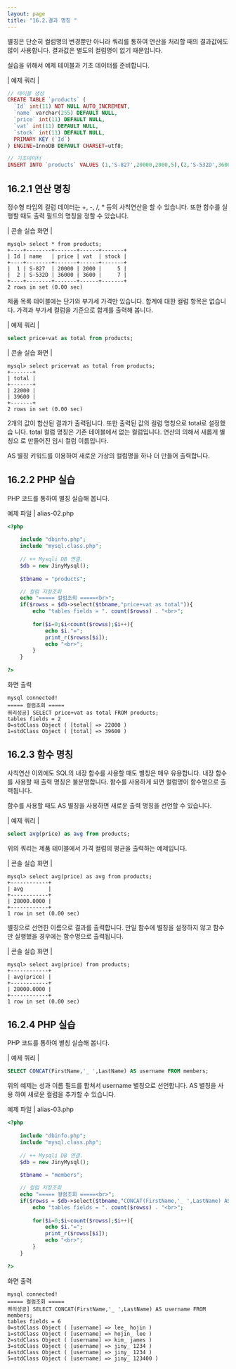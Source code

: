```yaml
---
layout: page
title: "16.2.결과 명칭 "
--- 
```

별칭은 단순히 컬럼명의 변경뿐만 아니라 쿼리를 통하여 연산을 처리할 때의 결과값에도 많이 사용합니다. 결과값은 별도의 컬럼명이 없기 때문입니다.  

실습을 위해서 예제 테이블과 기초 데이터를 준비합니다. 

| 예제 쿼리 | 
```php
// 테이블 생성
CREATE TABLE `products` (
  `Id` int(11) NOT NULL AUTO_INCREMENT,
  `name` varchar(255) DEFAULT NULL,
  `price` int(11) DEFAULT NULL,
  `vat` int(11) DEFAULT NULL,
  `stock` int(11) DEFAULT NULL,
  PRIMARY KEY (`Id`)
) ENGINE=InnoDB DEFAULT CHARSET=utf8;

// 기초데이터
INSERT INTO `products` VALUES (1,'S-827',20000,2000,5),(2,'S-532D',36000,3600,7);

```

## 16.2.1 연산 명칭 
정수형 타입의 컬럼 데이터는 +, -, /, * 등의 사칙연산을 할 수 있습니다. 또한 함수를 실 행할 때도 출력 필드의 명칭을 정할 수 있습니다.  

| 콘솔 실습 화면 | 
```
mysql> select * from products;
+----+--------+-------+------+-------+
| Id | name   | price | vat  | stock |
+----+--------+-------+------+-------+
|  1 | S-827  | 20000 | 2000 |     5 |
|  2 | S-532D | 36000 | 3600 |     7 |
+----+--------+-------+------+-------+
2 rows in set (0.00 sec)

```

제품 목록 테이블에는 단가와 부가세 가격만 있습니다. 합계에 대한 컬럼 항목은 없습니다. 가격과 부가세 컬럼을 기준으로 합계를 출력해 봅니다. 

| 예제 쿼리 | 
```sql
select price+vat as total from products; 
```

| 콘솔 실습 화면 | 
```
mysql> select price+vat as total from products;
+-------+
| total |
+-------+
| 22000 |
| 39600 |
+-------+
2 rows in set (0.00 sec)

```

2개의 값이 합산된 결과가 출력됩니다. 또한 출력된 값의 컬럼 명칭으로 total로 설정했습 니다. total 컬럼 명칭은 기존 테이블에서 없는 컬럼입니다. 연산의 의해서 새롭게 별칭으 로 만들어진 임시 컬럼 이름입니다.  

AS 별칭 키워드를 이용하여 새로운 가상의 컬럼명을 하나 더 만들어 출력합니다. 

## 16.2.2 PHP 실습 
PHP 코드를 통하여 별칭 실습해 봅니다. 

예제 파일 | alias-02.php
```php
<?php
 
	include "dbinfo.php";
	include "mysql.class.php";
 
	// ++ Mysqli DB 연결.
	$db = new JinyMysql();
 
	$tbname = "products";

	// 컬럼 지정조회 
	echo "===== 컬럼조회 =====<br>";
	if($rowss = $db->select($tbname,"price+vat as total")){
		echo "tables fields = ". count($rowss) . "<br>";
 
		for($i=0;$i<count($rowss);$i++){
			echo $i."=";            
			print_r($rowss[$i]);
			echo "<br>";
		}
	}
 
?>

```

화면 출력 
```
mysql connected!
===== 컬럼조회 =====
쿼리성공] SELECT price+vat as total FROM products;
tables fields = 2
0=stdClass Object ( [total] => 22000 )
1=stdClass Object ( [total] => 39600 ) 

```

## 16.2.3 함수 명칭 
사칙연산 이외에도 SQL의 내장 함수를 사용할 때도 별칭은 매우 유용합니다. 내장 함수 를 사용할 때 출력 명칭은 불분명합니다. 함수를 사용하게 되면 컬럼명이 함수명으로 출 
력됩니다.  

함수를 사용할 때도 AS 별칭을 사용하면 새로운 출력 명칭을 선언할 수 있습니다.  

| 예제 쿼리 | 
```sql
select avg(price) as avg from products; 
```

위의 쿼리는 제품 테이블에서 가격 컬럼의 평균을 출력하는 예제입니다.  

| 콘솔 실습 화면 | 
```
mysql> select avg(price) as avg from products;
+------------+
| avg        |
+------------+
| 28000.0000 |
+------------+
1 row in set (0.00 sec)

```

별칭으로 선언한 이름으로 결과를 출력합니다. 만일 함수에 별칭을 설정하지 않고 함수만 실행했을 경우에는 함수명으로 출력됩니다.  

| 콘솔 실습 화면 | 
```
mysql> select avg(price) from products;
+------------+
| avg(price) |
+------------+
| 28000.0000 |
+------------+
1 row in set (0.00 sec)

```

## 16.2.4 PHP 실습 
PHP 코드를 통하여 별칭 실습해 봅니다. 

| 예제 쿼리 | 
```sql
SELECT CONCAT(FirstName,'_ ',LastName) AS username FROM members; 
```

위의 예제는 성과 이름 필드를 합쳐서 username 별칭으로 선언합니다. AS 별칭을 사용 하여 새로운 컬럼을 추가할 수 있습니다.  

예제 파일 | alias-03.php
```php
<?php
 
	include "dbinfo.php";
	include "mysql.class.php";
 
	// ++ Mysqli DB 연결.
	$db = new JinyMysql();
 
	$tbname = "members";

	// 컬럼 지정조회 
	echo "===== 컬럼조회 =====<br>";
	if($rowss = $db->select($tbname,"CONCAT(FirstName,'_ ',LastName) AS username")){
		echo "tables fields = ". count($rowss) . "<br>";
 
		for($i=0;$i<count($rowss);$i++){
			echo $i."=";            
 			print_r($rowss[$i]);
			echo "<br>";
		}
	}
 
?>

```

화면 출력 
```
mysql connected!
===== 컬럼조회 =====
쿼리성공] SELECT CONCAT(FirstName,'_ ',LastName) AS username FROM members;
tables fields = 6
0=stdClass Object ( [username] => lee_ hojin )
1=stdClass Object ( [username] => hojin_ lee )
2=stdClass Object ( [username] => kim_ james )
3=stdClass Object ( [username] => jiny_ 1234 )
4=stdClass Object ( [username] => jiny_ 1234 )
5=stdClass Object ( [username] => jiny_ 123400 ) 

```